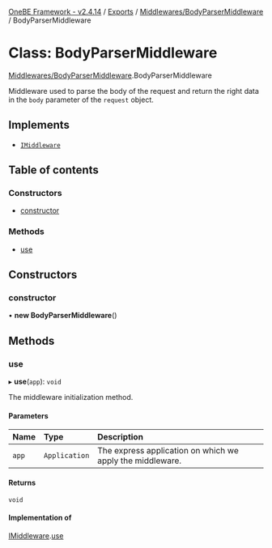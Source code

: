 [OneBE Framework - v2.4.14](../README.md) / [Exports](../modules.md) / [Middlewares/BodyParserMiddleware](../modules/Middlewares_BodyParserMiddleware.md) / BodyParserMiddleware

# Class: BodyParserMiddleware

[Middlewares/BodyParserMiddleware](../modules/Middlewares_BodyParserMiddleware.md).BodyParserMiddleware

Middleware used to parse the body of the request and return the right data
in the `body` parameter of the `request` object.

## Implements

- [`IMiddleware`](../interfaces/Middlewares_IMiddleware.IMiddleware.md)

## Table of contents

### Constructors

- [constructor](Middlewares_BodyParserMiddleware.BodyParserMiddleware.md#constructor)

### Methods

- [use](Middlewares_BodyParserMiddleware.BodyParserMiddleware.md#use)

## Constructors

### constructor

• **new BodyParserMiddleware**()

## Methods

### use

▸ **use**(`app`): `void`

The middleware initialization method.

#### Parameters

| Name | Type | Description |
| :------ | :------ | :------ |
| `app` | `Application` | The express application on which we apply the middleware. |

#### Returns

`void`

#### Implementation of

[IMiddleware](../interfaces/Middlewares_IMiddleware.IMiddleware.md).[use](../interfaces/Middlewares_IMiddleware.IMiddleware.md#use)
